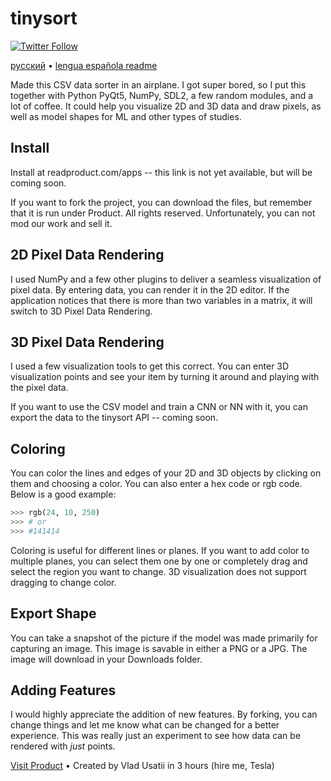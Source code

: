 # tinysort

[![Twitter Follow](https://img.shields.io/twitter/follow/vladusatii.svg?style=social)](https://twitter.com/vladusatii)

[русский](https://github.com/VladUsatii/tinysort/master/README.ru.md) • [lengua española readme](https://github.com/VladUsatii/tinysort/master/README.es.md)

Made this CSV data sorter in an airplane. I got super bored, so I put this together with Python PyQt5, NumPy, SDL2, a few random modules, and a lot of coffee. It could help you visualize 2D and 3D data and draw pixels, as well as model shapes for ML and other types of studies.

## Install

Install at readproduct.com/apps -- this link is not yet available, but will be coming soon.

If you want to fork the project, you can download the files, but remember that it is run under Product. All rights reserved. Unfortunately, you can not mod our work and sell it.

## 2D Pixel Data Rendering

I used NumPy and a few other plugins to deliver a seamless visualization of pixel data. By entering data, you can render it in the 2D editor. If the application notices that there is more than two variables in a matrix, it will switch to 3D Pixel Data Rendering.

## 3D Pixel Data Rendering

I used a few visualization tools to get this correct. You can enter 3D visualization points and see your item by turning it around and playing with the pixel data.

If you want to use the CSV model and train a CNN or NN with it, you can export the data to the tinysort API -- coming soon.

## Coloring

You can color the lines and edges of your 2D and 3D objects by clicking on them and choosing a color. You can also enter a hex code or rgb code. Below is a good example:

```python
>>> rgb(24, 10, 250)
>>> # or
>>> #141414
```

Coloring is useful for different lines or planes. If you want to add color to multiple planes, you can select them one by one or completely drag and select the region you want to change. 3D visualization does not support dragging to change color.

## Export Shape

You can take a snapshot of the picture if the model was made primarily for capturing an image. This image is savable in either a PNG or a JPG. The image will download in your Downloads folder.

## Adding Features

I would highly appreciate the addition of new features. By forking, you can change things and let me know what can be changed for a better experience. This was really just an experiment to see how data can be rendered with _just_ points.

[Visit Product](https://www.readproduct.com/) • Created by Vlad Usatii in 3 hours (hire me, Tesla)
